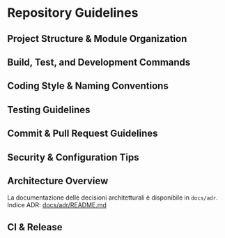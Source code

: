 # Repository Guidelines

## Project Structure & Module Organization

## Build, Test, and Development Commands

## Coding Style & Naming Conventions

## Testing Guidelines

## Commit & Pull Request Guidelines

## Security & Configuration Tips

## Architecture Overview

La documentazione delle decisioni architetturali è disponibile in `docs/adr`.
Indice ADR: [docs/adr/README.md](./docs/adr/README.md)

## CI & Release
